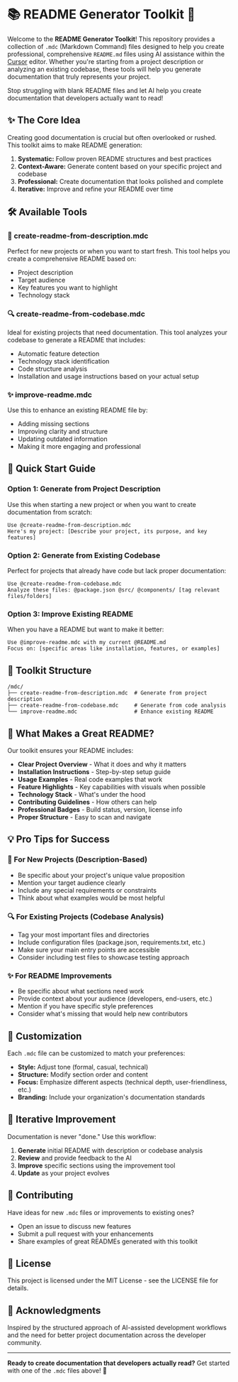 # 📚 README Generator Toolkit 🤖

Welcome to the **README Generator Toolkit**! This repository provides a collection of `.mdc` (Markdown Command) files designed to help you create professional, comprehensive `README.md` files using AI assistance within the [Cursor](https://cursor.sh/) editor. Whether you're starting from a project description or analyzing an existing codebase, these tools will help you generate documentation that truly represents your project.

Stop struggling with blank README files and let AI help you create documentation that developers actually want to read!

## ✨ The Core Idea

Creating good documentation is crucial but often overlooked or rushed. This toolkit aims to make README generation:

1. **Systematic:** Follow proven README structures and best practices
2. **Context-Aware:** Generate content based on your specific project and codebase
3. **Professional:** Create documentation that looks polished and complete
4. **Iterative:** Improve and refine your README over time

## 🛠️ Available Tools

### 📝 create-readme-from-description.mdc
Perfect for new projects or when you want to start fresh. This tool helps you create a comprehensive README based on:
- Project description
- Target audience
- Key features you want to highlight
- Technology stack

### 🔍 create-readme-from-codebase.mdc  
Ideal for existing projects that need documentation. This tool analyzes your codebase to generate a README that includes:
- Automatic feature detection
- Technology stack identification
- Code structure analysis
- Installation and usage instructions based on your actual setup

### ✨ improve-readme.mdc
Use this to enhance an existing README file by:
- Adding missing sections
- Improving clarity and structure
- Updating outdated information
- Making it more engaging and professional

## 🚀 Quick Start Guide

### Option 1: Generate from Project Description

Use this when starting a new project or when you want to create documentation from scratch:

```
Use @create-readme-from-description.mdc
Here's my project: [Describe your project, its purpose, and key features]
```

### Option 2: Generate from Existing Codebase

Perfect for projects that already have code but lack proper documentation:

```
Use @create-readme-from-codebase.mdc
Analyze these files: @package.json @src/ @components/ [tag relevant files/folders]
```

### Option 3: Improve Existing README

When you have a README but want to make it better:

```
Use @improve-readme.mdc with my current @README.md
Focus on: [specific areas like installation, features, or examples]
```

## 📁 Toolkit Structure

```
/mdc/
├── create-readme-from-description.mdc  # Generate from project description
├── create-readme-from-codebase.mdc     # Generate from code analysis  
└── improve-readme.mdc                  # Enhance existing README
```

## 🌟 What Makes a Great README?

Our toolkit ensures your README includes:

- **Clear Project Overview** - What it does and why it matters
- **Installation Instructions** - Step-by-step setup guide
- **Usage Examples** - Real code examples that work
- **Feature Highlights** - Key capabilities with visuals when possible
- **Technology Stack** - What's under the hood
- **Contributing Guidelines** - How others can help
- **Professional Badges** - Build status, version, license info
- **Proper Structure** - Easy to scan and navigate

## 💡 Pro Tips for Success

### 🎯 For New Projects (Description-Based)
- Be specific about your project's unique value proposition
- Mention your target audience clearly
- Include any special requirements or constraints
- Think about what examples would be most helpful

### 🔍 For Existing Projects (Codebase Analysis)
- Tag your most important files and directories
- Include configuration files (package.json, requirements.txt, etc.)
- Make sure your main entry points are accessible
- Consider including test files to showcase testing approach

### ✨ For README Improvements
- Be specific about what sections need work
- Provide context about your audience (developers, end-users, etc.)
- Mention if you have specific style preferences
- Consider what's missing that would help new contributors

## 🎨 Customization

Each `.mdc` file can be customized to match your preferences:

- **Style:** Adjust tone (formal, casual, technical)
- **Structure:** Modify section order and content
- **Focus:** Emphasize different aspects (technical depth, user-friendliness, etc.)
- **Branding:** Include your organization's documentation standards

## 🔄 Iterative Improvement

Documentation is never "done." Use this workflow:

1. **Generate** initial README with description or codebase analysis
2. **Review** and provide feedback to the AI
3. **Improve** specific sections using the improvement tool
4. **Update** as your project evolves

## 🤝 Contributing

Have ideas for new `.mdc` files or improvements to existing ones?

- Open an issue to discuss new features
- Submit a pull request with your enhancements
- Share examples of great READMEs generated with this toolkit

## 📄 License

This project is licensed under the MIT License - see the LICENSE file for details.

## 🙏 Acknowledgments

Inspired by the structured approach of AI-assisted development workflows and the need for better project documentation across the developer community.

---

**Ready to create documentation that developers actually read?** Get started with one of the `.mdc` files above! 🚀
